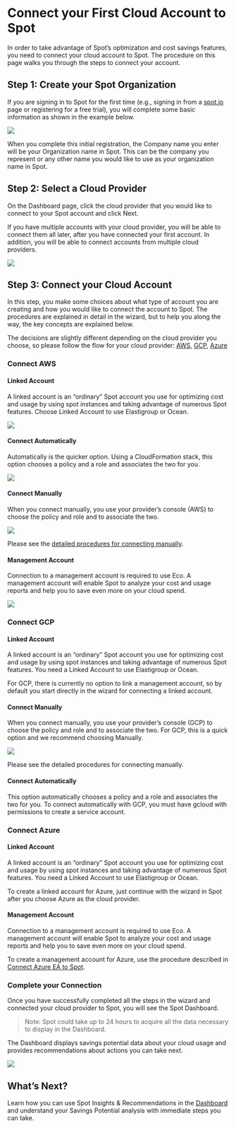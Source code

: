 # Connect your First Cloud Account to Spot

In order to take advantage of Spot’s optimization and cost savings features, you need to connect your cloud account to Spot. The procedure on this page walks you through the steps to connect your account.

## Step 1: Create your Spot Organization

If you are signing in to Spot for the first time (e.g., signing in from a [spot.io](https://spot.io/) page or registering for a free trial), you will complete some basic information as shown in the example below.

<img src="/connect-your-cloud-provider/_media/connect-your-first-account-001.png" />

When you complete this initial registration, the Company name you enter will be your Organization name in Spot. This can be the company you represent or any other name you would like to use as your organization name in Spot.

## Step 2: Select a Cloud Provider

On the Dashboard page, click the cloud provider that you would like to connect to your Spot account and click Next.

If you have multiple accounts with your cloud provider, you will be able to connect them all later, after you have connected your first account. In addition, you will be able to connect accounts from multiple cloud providers.

<img src="/connect-your-cloud-provider/_media/connect-your-first-account-002.png" />

## Step 3: Connect your Cloud Account

In this step, you make some choices about what type of account you are creating and how you would like to connect the account to Spot. The procedures are explained in detail in the wizard, but to help you along the way, the key concepts are explained below.

The decisions are slightly different depending on the cloud provider you choose, so please follow the flow for your cloud provider: [AWS](connect-your-cloud-provider/first-account/?id=connect-aws), [GCP](connect-your-cloud-provider/first-account/?id=connect-gcp), [Azure](connect-your-cloud-provider/first-account/?id=connect-azure)

### Connect AWS
#### Linked Account

A linked account is an “ordinary” Spot account you use for optimizing cost and usage by using spot instances and taking advantage of numerous Spot features. Choose Linked Account to use Elastigroup or Ocean.

<img src="/connect-your-cloud-provider/_media/connect-your-first-account-003.png" />

#### Connect Automatically

Automatically is the quicker option. Using a CloudFormation stack, this option chooses a policy and a role and associates the two for you.

<img src="/connect-your-cloud-provider/_media/connect-your-first-account-004.png" />

#### Connect Manually

When you connect manually, you use your provider’s console (AWS) to choose the policy and role and to associate the two.

<img src="/connect-your-cloud-provider/_media/connect-your-first-account-005.png" />

Please see the [detailed procedures for connecting manually](connect-your-cloud-provider/aws-manually).                                                                                                                                             
#### Management Account

Connection to a management account is required to use Eco. A management account will enable Spot to analyze your cost and usage reports and help you to save even more on your cloud spend.

<img src="/connect-your-cloud-provider/_media/connect-your-first-account-051.png" />

### Connect GCP
#### Linked Account

A linked account is an “ordinary” Spot account you use for optimizing cost and usage by using spot instances and taking advantage of numerous Spot features. You need a Linked Account to use Elastigroup or Ocean.

For GCP, there is currently no option to link a management account, so by default you start directly in the wizard for connecting a linked account.

#### Connect Manually
When you connect manually, you use your provider’s console (GCP) to choose the policy and role and to associate the two. For GCP, this is a quick option and we recommend choosing Manually.

<img src="/connect-your-cloud-provider/_media/connect-your-first-account-006.png" />

Please see the detailed procedures for connecting manually.

#### Connect Automatically

This option automatically chooses a policy and a role and associates the two for you. To connect automatically with GCP, you must have gcloud with permissions to create a service account.

### Connect Azure
#### Linked Account

A linked account is an “ordinary” Spot account you use for optimizing cost and usage by using spot instances and taking advantage of numerous Spot features. You need a Linked Account to use Elastigroup or Ocean.

To create a linked account for Azure, just continue with the wizard in Spot after you choose Azure as the cloud provider.

#### Management Account

Connection to a management account is required to use Eco. A management account will enable Spot to analyze your cost and usage reports and help you to save even more on your cloud spend.

To create a management account for Azure, use the procedure described in [Connect Azure EA to Spot](connect-your-cloud-provider/azure-ea-account).

### Complete your Connection

Once you have successfully completed all the steps in the wizard and connected your cloud provider to Spot, you will see the Spot Dashboard.

> Note: Spot could take up to 24 hours to acquire all the data necessary to display in the Dashboard.

The Dashboard displays savings potential data about your cloud usage and provides recommendations about actions you can take next.

<img src="/connect-your-cloud-provider/_media/connect-your-first-account-007.png" />

## What’s Next?

Learn how you can use Spot Insights & Recommendations in the [Dashboard](connect-your-cloud-provider/dashboard) and understand your Savings Potential analysis with immediate steps you can take.
